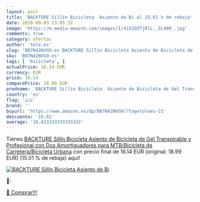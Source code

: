 ```yaml
---
layout: post
title: 'BACKTURE Sillín Bicicleta  Asiento de Bi al 15.01 % de rebaja'
date: 2020-09-03 13:05:32
image: 'https://m.media-amazon.com/images/I/4151O3TjRlL._SL400_.jpg'
comments: true
category: ofertas
author: 'tole.es'
slug: 'B07N42NVG9-es BACKTURE Sillín Bicicleta Asiento de Bicicleta de Gel...'
sku: 'B07N42NVG9-es'
tags: [ 'bicicleta', ]
actualPrice: 16.14 EUR
currency: EUR
price: 16.14
comparePrice: 18.99 EUR
prodname: 'BACKTURE Sillín Bicicleta  Asiento de Bicicleta de Gel Transpirable y Profesional con Dos Amortiguadores  para MTB/Bicicleta de Carretera/Bicicleta Urbana'
country: 'es'
flag: '🇪🇸'
brand: ''
buyurl: 'https://www.amazon.es/dp/B07N42NVG9/?tag=tolees-21'
descuento: '15.01'
average: '16.423333333333332'
---
```


Tienes [BACKTURE Sillín Bicicleta  Asiento de Bicicleta de Gel Transpirable y Profesional con Dos Amortiguadores  para MTB/Bicicleta de Carretera/Bicicleta Urbana](https://www.amazon.es/dp/B07N42NVG9/?tag=tolees-21) con precio final de  16.14 EUR (original: 18.99 EUR) (15.01 %  de rebaja) aqui!

[![BACKTURE Sillín Bicicleta  Asiento de Bi](https://m.media-amazon.com/images/I/4151O3TjRlL._SL400_.jpg)](https://www.amazon.es/dp/B07N42NVG9/?tag=tolees-21)

🔎:


[🛒 Comprar!!!](https://www.amazon.es/dp/B07N42NVG9/?tag=tolees-21)
